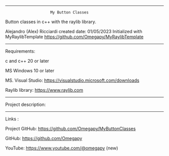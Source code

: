 -----------------------------------------------------------------------------------------------------------------------------

						My Button Classes

Button classes in c++ with the raylib library.

 Alejandro (Alex) Ricciardi
 created date: 01/05/2023
 Initialized with MyRaylibTemplate
 https://github.com/Omegapy/MyRaylibTemplate

-----------------------------------------------------------------------------------------------------------------------------
Requirements:

c and c++ 20 or later

MS Windows 10 or later 

MS. Visual Studio: https://visualstudio.microsoft.com/downloads

Raylib library: https://www.raylib.com

-----------------------------------------------------------------------------------------------------------------------------
Project description:


-----------------------------------------------------------------------------------------------------------------------------

Links  :

Project GitHub: https://github.com/Omegapy/MyButtonClasses

GitHub: https://github.com/Omegapy

YouTube: https://www.youtube.com/@omegapy (new)

